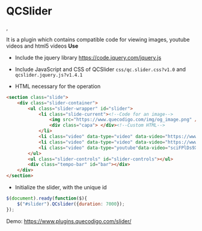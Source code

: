 <h1>QCSlider</h1>,

It is a plugin which contains compatible code for viewing images, youtube videos and html5 videos
<strong>Use</strong>
* Include the jquery library
https://code.jquery.com/jquery.js

* Include JavaScript and CSS of QCSlider
```css/qc.slider.css?v1.0``` and ```qcslider.jquery.js?v1.4.1```
* HTML necessary for the operation
```html
<section class="slide">
	<div class="slider-container">
		<ul class="slider-wrapper" id="slider">
			<li class="slide-current"><!--Code for an image-->
				<img src="https://www.quecodigo.com/img/og_image.png" /><!--Code for an image-->
				<div class="capa"> </div><!--Custom HTML-->
			</li>
			<li class="video" data-type="video" data-video="https://www.quecodigo.com/video/ejemplo.mp4" data-muted="true"></li><!--HTML for HTML5 video with muted-->
			<li class="video" data-type="video" data-video="https://www.quecodigo.com/video/plugin_qcslider.mp4" data-muted="false"></li><!--HTML for HTML5 video-->
			<li class="video" data-type="youtube"data-video="sciFPlDs9XI" data-muted="true"></li><!--Code for youtube video-->
		</ul>
		<ul class="slider-controls" id="slider-controls"></ul>
		<div class="tempo-bar" id="bar"></div>
	</div>
</section>
```
* Initialize the slider, with the unique id
```js
$(document).ready(function($){
	$("#slider").QCslider({duration: 7000});
});
```
Demo: https://www.plugins.quecodigo.com/slider/